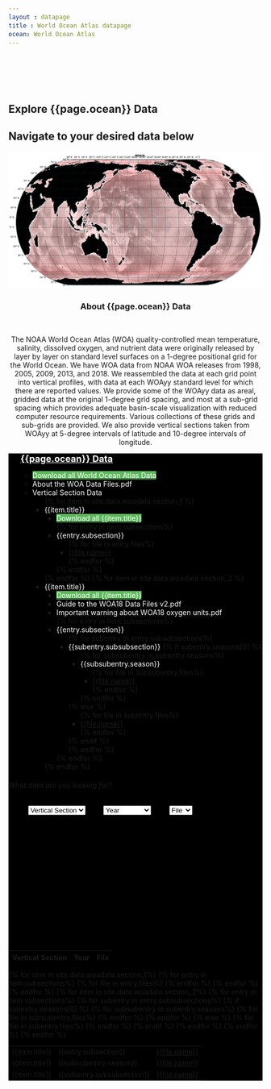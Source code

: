 ```yaml
---
layout : datapage
title : World Ocean Atlas datapage
ocean: World Ocean Atlas
---
```


<section id="hero">
	<div class="hero-container">
		<br>
		<br>
		<br>
		<br>
		<h1>Explore {{page.ocean}} Data</h1>
		<h2>Navigate to your desired data below</h2>
		<center><img src="assets/images/woamap.jpg" alt="" class="responsive"></center>
	</div>
</section>
<!-- #hero -->
<section id="call-to-action1">
	<section id="call-to-action3">
		<div class="container wow fadeIn">
			<div class="col-lg-9 text-center text-lg-left" style="flex:0 0 100%;max-width:100%">
				<h3 class="cta-title1" style="text-align:center">About {{page.ocean}} Data</h3>
				<br>
				<p class="cta-text1" style="text-align:center">The NOAA World Ocean Atlas (WOA) quality-controlled mean temperature, salinity, dissolved oxygen, and nutrient data were originally released by layer by layer on standard level surfaces on a 1-degree positional grid for the World Ocean. We have WOA data from NOAA WOA releases from 1998, 2005, 2009, 2013, and 2018. We reassembled the data at each grid point into vertical profiles, with data at each WOAyy standard level for which there are reported values. We provide some of the WOAyy data as areal, gridded data at the original 1-degree grid spacing, and most at a sub-grid spacing which provides adequate basin-scale visualization with reduced computer resource requirements. Various collections of these grids and sub-grids are provided. We also provide vertical sections taken from WOAyy at 5-degree intervals of latitude and 10-degree intervals of longitude.</p>
			</div>
		</div>
	</section>
</section>
<!-- #call-to-action -->
<div id="collapseDVR3" class="panel-collapse collapse in" style="background-color: black">
	<div class="tree ">
		<div class="myBox">
			<ul> <span style="color:white;font-size:large"><b><u>{{page.ocean}} Data</u></b></span>
				<ul>
					<li><a href="#"><span style="background:#5cb85c;color:white">Download all World Ocean Atlas Data</span></a></li>
					<li><a href="assets/documents/About the WOA Data Files.pdf"><span style="color:white">About the WOA Data Files.pdf</span></a></li>
					<li> <span style="color:white"><i class="fa fa-plus-square" style="color:white"></i>Vertical Section Data</span>
						<ul> {% for item in site.data.woadata.section_1 %}
							<li> <span style="color:white"><i class="fa fa-plus-square" style="color:white"></i>{{item.title}}</span>
								<ul>
									<li><a href="{{item.zip_path}}"><span style="background:#5cb85c;color:white">Download all {{item.title}} </span></a></li> {% for entry in item.subsections%}
									<li> <span style="color:white"><i class="fa fa-plus-square" style="color:white"></i>{{entry.subsection}}</span>
										<ul> {% for file in entry.files%}
											<li><span style="color:white"><a href="{{file.path}}">{{file.name}}</a></span></li> {% endfor %}
										</ul>
									</li> {% endfor %} 
								</ul>
							</li> {% endfor %} {% for item in site.data.woadata.section_2 %}
							<li> <span style="color:white"><i class="fa fa-plus-square" style="color:white"></i>{{item.title}}</span>
								<ul>
									<li><a href="{{item.zip_path}}"><span style="background:#5cb85c;color:white">Download all {{item.title}} </span></a></li>
									<li><a href="assets/documents/Guide to the WOA18 Data Files v2.pdf"><span style="color:white">Guide to the WOA18 Data Files v2.pdf</span></a></li>
									<li><a href="assets/documents/Important warning about WOA18 oxygen units.pdf"><span style="color:white">Important warning about WOA18 oxygen units.pdf</span></a></li>
									{% for entry in item.subsections%}
									<li> <span style="color:white"><i class="fa fa-plus-square" style="color:white"></i>{{entry.subsection}}</span>
										<ul> {% for subentry in entry.subsubsections%}
											<li> <span style="color:white"><i class="fa fa-plus-square" style="color:white"></i>{{subentry.subsubsection}}</span> {% if subentry.seasons[0] %}
												<ul> {% for subsubentry in subentry.seasons%}
													<li> <span style="color:white"><i class="fa fa-plus-square" style="color:white"></i>{{subsubentry.season}}</span>
														<ul> {% for file in subsubentry.files%}
															<li><span style="color:white"><a href="{{file.path}}">{{file.name}}</a></span></li>{% endfor %} 
														</ul>
													</li> {% endfor %} 
												</ul> 
											{% else %}
												<ul> {% for file in subentry.files%}
													<li><span style="color:white"><a href="{{file.path}}">{{file.name}}</a></span></li> {% endfor %} 
												</ul> 
											{% endif %} 
											</li> {% endfor %}
										</ul>
									</li> {% endfor %} 
								</ul>
							</li> {% endfor %} 
						</ul>
					</li>
				</ul>
			</ul>
		</div>
	</div>
	<div class="rightbox">
		<div class="container h-100" style="width:80%">
			<div class="row h-100 align-items-center justify-content-center">
				<div class="col-12 col-md-10">
					<div class="hero-search-form">
						<div class="tab-content" id="nav-tabContent">
							<div class="tab-pane fade show active" id="nav-places" role="tabpanel" aria-labelledby="nav-places-tab">
								<h6>What data are you looking for?</h6>
								<div class="row">
									<form action="#" method="get">
										<center>
											<select class="custom-select" id="verticalSectionDropdown">
												<option value="All" selected="selected">Vertical Section</option> {% for item in site.data.woadata.section_1%}
												<option value="{{item.title}}">{{item.title}}</option> {% endfor %} </select> &nbsp;&nbsp;&nbsp;&nbsp;&nbsp;&nbsp;&nbsp;
											<select class="custom-select" id="yearDropdown">
												<option value="All">Year</option> {% for item in site.data.woadata.yeardropdown %}
												<option value="{{item.year}}">{{item.year}}</option> {% endfor %} </select> &nbsp;&nbsp;&nbsp;&nbsp;&nbsp;&nbsp;&nbsp;
											<select class="custom-select" id="fileDropdown">
												<option value="All">File</option>
												<option value=".csv">.csv</option>
												<option value=".jos">.jos</option>
												<option value=".txt">.txt</option>
												<option value=".joa">.joa</option>
												<option value=".zip">.zip</option>
											</select>
										</center>
									</form>
								</div>
							</div>
						</div>
					</div>
				</div>
			</div>
		</div>
		<br>
		<br>
		<br>
		<br>
		<br>
		<br>
		<br>
		<br>
		<br>
		<br>
		<br>
		<br>
		<br>
		<br>
		<br>
		<div class="limiter">
			<div class="container-table100">
				<div class="wrap-table100">
					<div class="table100 ver3 m-b-110">
						<div class="table100-head">
							<table>
								<thead>
									<tr class="row100 head">
										<th class="cell100 column1">Vertical Section</th>
										<th class="cell100 column2">Year</th>
										<th class="cell100 column4">File</th>
									</tr>
								</thead>
							</table>
						</div>
						<div class="table100-body js-pscroll" style="max-height:1500px">
							<table class="table" id="datatable1">
								<tbody id="datatable"> 
									{% for item in site.data.woadata.section_1%} 
										{% for entry in item.subsections%} 
											{% for file in entry.files%}
												<tr>
													<td class="cell100 column1">{{item.title}}</td>
													<td class="cell100 column2">{{entry.subsection}}</td>
													<td class="cell100 column4"><a href="{{file.path}}">{{file.name}}</a></td>
												</tr> 
											{% endfor %} 
										{% endfor %} 
									{% endfor %} 
									{% for item in site.data.woadata.section_2%} 
										{% for entry in item.subsections%} 
											{% for subentry in entry.subsubsections%}
											{% if subentry.seasons[0] %}
											{% for subsubentry in subentry.seasons%}
											{% for file in subsubentry.files%}
												<tr>
													<td class="cell100 column1">{{item.title}}</td>
													<td class="cell100 column2">{{subsubentry.season}}</td>
													<td class="cell100 column4"><a href="{{file.path}}">{{file.name}}</a></td>
												</tr> 
											{% endfor %} 
											{% endfor %} 
											{% else %}
											{% for file in subentry.files%}
												<tr>
													<td class="cell100 column1">{{item.title}}</td>
													<td class="cell100 column2">{{subentry.subsubsection}}</td>
													<td class="cell100 column4"><a href="{{file.path}}">{{file.name}}</a></td>
												</tr> 
											{% endfor %}
											{% endif %}
											{% endfor %} 
										{% endfor %} 
									{% endfor %} 
								</tbody>
							</table>
						</div>
					</div>
				</div>
			</div>
		</div>
	</div>
</div>

